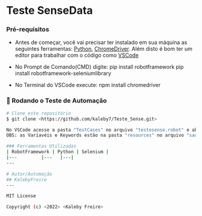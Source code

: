 # Teste SenseData

### Pré-requisitos

- Antes de começar, você vai precisar ter instalado em sua máquina as seguintes ferramentas:
[Python](https://www.python.org/downloads/), [ChromeDriver](https://chromedriver.chromium.org/downloads). 
Além disto é bom ter um editor para trabalhar com o código como [VSCode](https://code.visualstudio.com/)

- No Prompt de Comando(CMD) digite:
pip install robotframework
pip install robotframework-seleniumlibrary

- No Terminal do VSCode execute:
npm install chromedriver

### 🎲 Rodando o Teste de Automação 

```bash
# Clone este repositório
$ git clone <https://github.com/kaleby7/Teste_Sense.git>

No VSCode acesse a pasta "TestCases" no arquivo "testesense.robot" e abra o terminal do VS e digite: robot -d results testesense.robot para execução da automação
OBS: as Variavéis e Keywords estão na pasta "resources" no arquivo "sauce.resource".

### Ferramentas Utilizadas
| RobotFramework | Python | Selenium |
|---         |---   |---|
---

# Autor/Automação
## KalebyFreire
---

MIT License

Copyright (c) <2022> <Kaleby Freire>
